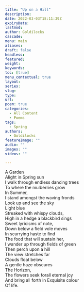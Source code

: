 ```yaml
---
title: "Up on a Hill"
description: 
date: 2022-03-03T18:11:39Z
expiryDate:
lastmod: 
author: Goldilocks
cascade:
menu: main
aliases:
draft: false
headless:
featured:
weight:
keywords:
toc: [true]
menu_contextual: true
layout:
series:
slug:
type:
url:
poem: true
categories:
  - All Content
  - Poems
tags:
  - Spring
authors:
  - Goldilocks
featureImage: ""
audio: ""
images: ""
videos: ""

---
```


A Garden  
Alight in Spring sun  
I walk through endless dancing trees  
To where the mulberries grow  
In Summer,  
I stand amongst the waving fronds  
Look up and see the sky  
Light blue  
Streaked with whispy clouds,  
High in a hedge a blackbird sings  
Sweet lyricisms of note,  
Down below a field vole moves  
In scurrying haste to find  
The food that will sustain her,  
I wander up through fields of green  
Then perch upon a hill  
The view stretches far  
Clouds float below  
A gentle haze obscures  
The Horizon,  
The flowers seek forall eternal joy  
And bring all forth in
Exquisite colour  
Of life.
